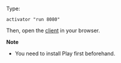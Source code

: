 Type:

```
activator "run 8080"
```

Then, open the [client](http://jsbin.com/cazuha/1/watch?js,console) in your browser.

**Note**

* You need to install Play first beforehand.